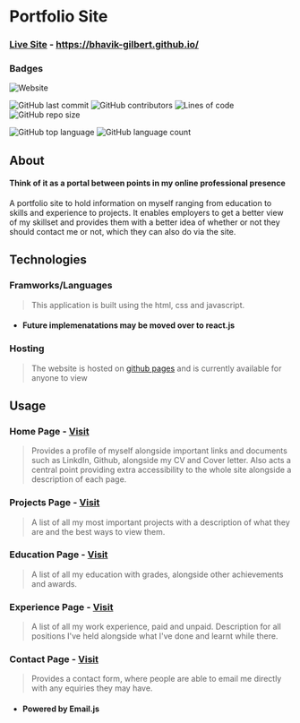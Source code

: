 # Portfolio Site

### [Live Site](https://bhavik-gilbert.github.io/) - https://bhavik-gilbert.github.io/
  
### Badges
![Website](https://img.shields.io/website?down_color=red&down_message=offline&up_color=blue&up_message=online&url=https%3A%2F%2Fbhavik-gilbert.github.io%2Findex.html)  

![GitHub last commit](https://img.shields.io/github/last-commit/Bhavik-Gilbert/Bhavik-Gilbert.github.io)
![GitHub contributors](https://img.shields.io/github/contributors/Bhavik-Gilbert/Bhavik-Gilbert.github.io)
![Lines of code](https://img.shields.io/tokei/lines/github/Bhavik-Gilbert/Bhavik-Gilbert.github.io)
![GitHub repo size](https://img.shields.io/github/repo-size/Bhavik-Gilbert/Bhavik-Gilbert.github.io)  

![GitHub top language](https://img.shields.io/github/languages/top/Bhavik-Gilbert/Bhavik-Gilbert.github.io)
![GitHub language count](https://img.shields.io/github/languages/count/Bhavik-Gilbert/Bhavik-Gilbert.github.io)


## About
#### Think of it as a portal between points in my online professional presence  
A portfolio site to hold information on myself ranging from education to skills and experience to projects. It enables employers to get a better view of my skillset 
and provides them with a better idea of whether or not they should contact me or not, which they can also do via the site.
    
## Technologies
### Framworks/Languages
>This application is built using the html, css and javascript.  
>
* #### Future implemenatations may be moved over to react.js
### Hosting
>The website is hosted on [github pages](https://bhavik-gilbert.github.io/) and is currently available for anyone to view
  
  
## Usage
### Home Page - [Visit](https://bhavik-gilbert.github.io/)
>Provides a profile of myself alongside important links and documents such as LinkdIn, Github, alongside my CV and Cover letter.
Also acts a central point providing extra accessibility to the whole site alongside a description of each page.
### Projects Page - [Visit](https://bhavik-gilbert.github.io/Projects.html/Projects.html)
>A list of all my most important projects with a description of what they are and the best ways to view them.
### Education Page - [Visit](https://bhavik-gilbert.github.io/Education.html)
>A list of all my education with grades, alongside other achievements and awards.
### Experience Page - [Visit](https://bhavik-gilbert.github.io/Experience.html)
>A list of all my work experience, paid and unpaid. Description for all positions I've held alongside what I've done and learnt while there.
### Contact Page - [Visit](https://bhavik-gilbert.github.io/Contact.html)
> Provides a contact form, where people are able to email me directly with any equiries they may have.  
* #### Powered by Email.js
